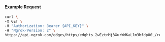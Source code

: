 <!-- Code generated for API Clients. DO NOT EDIT. -->

#### Example Request

```bash
curl \
-X GET \
-H "Authorization: Bearer {API_KEY}" \
-H "Ngrok-Version: 2" \
https://api.ngrok.com/edges/https/edghts_2wEztrMj3XurWdKaLlm3bfdp80L/routes/edghtsrt_2wEztrLpCgjcPUZMvreeFqcUR8Q/user_agent_filter
```
